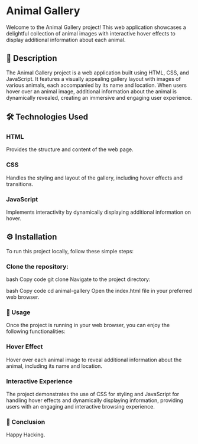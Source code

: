 # Animal Gallery
Welcome to the Animal Gallery project! This web application showcases a delightful collection of animal images with interactive hover effects to display additional information about each animal.


## 📖 Description
The Animal Gallery project is a web application built using HTML, CSS, and JavaScript. It features a visually appealing gallery layout with images of various animals, each accompanied by its name and location. When users hover over an animal image, additional information about the animal is dynamically revealed, creating an immersive and engaging user experience.

## 🛠️ Technologies Used
### HTML
Provides the structure and content of the web page.
### CSS
Handles the styling and layout of the gallery, including hover effects and transitions.
### JavaScript
Implements interactivity by dynamically displaying additional information on hover.
## ⚙️ Installation
To run this project locally, follow these simple steps:

### Clone the repository:

bash
Copy code
git clone <repository-url>
Navigate to the project directory:

bash
Copy code
cd animal-gallery
Open the index.html file in your preferred web browser.

### 🎨 Usage
Once the project is running in your web browser, you can enjoy the following functionalities:

### Hover Effect
Hover over each animal image to reveal additional information about the animal, including its name and location.
### Interactive Experience
The project demonstrates the use of CSS for styling and JavaScript for handling hover effects and dynamically displaying information, providing users with an engaging and interactive browsing experience.
### 📄 Conclusion
Happy Hacking.
